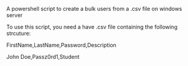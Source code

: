 A powershell script to create a bulk users from a .csv file on windows server

To use this script, you need a have .csv file containing the following strcuture:

FirstName,LastName,Password,Description

John Doe,Passz0rd1,Student
